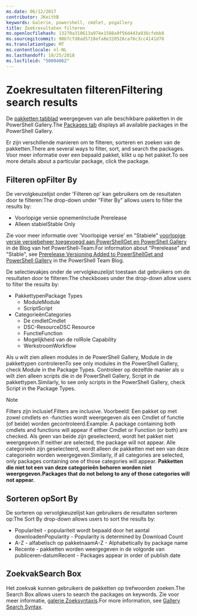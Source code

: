 ```yaml
---
ms.date: 06/12/2017
contributor: JKeithB
keywords: Galerie, powershell, cmdlet, psgallery
title: Zoekresultaten filteren
ms.openlocfilehash: 13270a310613a974e1588a9f56d443a936cfebb8
ms.sourcegitcommit: 98b7cfd8ad5718efa8e320526ca76c3cc4141d78
ms.translationtype: MT
ms.contentlocale: nl-NL
ms.lasthandoff: 10/25/2018
ms.locfileid: "50004062"
---
```

# <a name="filtering-search-results"></a><span data-ttu-id="3be2e-103">Zoekresultaten filteren</span><span class="sxs-lookup"><span data-stu-id="3be2e-103">Filtering search results</span></span>

<span data-ttu-id="3be2e-104">De [pakketten tabblad](https://www.powershellgallery.com/packages) weergegeven van alle beschikbare pakketten in de PowerShell Gallery.</span><span class="sxs-lookup"><span data-stu-id="3be2e-104">The [Packages tab](https://www.powershellgallery.com/packages) displays all available packages in the PowerShell Gallery.</span></span>

<span data-ttu-id="3be2e-105">Er zijn verschillende manieren om te filteren, sorteren en zoeken van de pakketten.</span><span class="sxs-lookup"><span data-stu-id="3be2e-105">There are several ways to filter, sort, and search the packages.</span></span>
<span data-ttu-id="3be2e-106">Voor meer informatie over een bepaald pakket, klikt u op het pakket.</span><span class="sxs-lookup"><span data-stu-id="3be2e-106">To see more details about a particular package, click the package.</span></span>

## <a name="filter-by"></a><span data-ttu-id="3be2e-107">Filteren op</span><span class="sxs-lookup"><span data-stu-id="3be2e-107">Filter By</span></span>

<span data-ttu-id="3be2e-108">De vervolgkeuzelijst onder 'Filteren op' kan gebruikers om de resultaten door te filteren:</span><span class="sxs-lookup"><span data-stu-id="3be2e-108">The drop-down under "Filter By" allows users to filter the results by:</span></span>
- <span data-ttu-id="3be2e-109">Voorlopige versie opnemen</span><span class="sxs-lookup"><span data-stu-id="3be2e-109">Include Prerelease</span></span>
- <span data-ttu-id="3be2e-110">Alleen stabiel</span><span class="sxs-lookup"><span data-stu-id="3be2e-110">Stable Only</span></span>

<span data-ttu-id="3be2e-111">Zie voor meer informatie over 'Voorlopige versie' en "Stabiele" [voorlopige versie versiebeheer toegevoegd aan PowerShellGet en PowerShell Gallery](https://blogs.msdn.microsoft.com/powershell/2017/12/05/prerelease-versioning-added-to-powershellget-and-powershell-gallery/) in de Blog van het PowerShell-Team.</span><span class="sxs-lookup"><span data-stu-id="3be2e-111">For information about "Prerelease" and "Stable", see [Prerelease Versioning Added to PowerShellGet and PowerShell Gallery](https://blogs.msdn.microsoft.com/powershell/2017/12/05/prerelease-versioning-added-to-powershellget-and-powershell-gallery/) in the PowerShell Team Blog.</span></span>

<span data-ttu-id="3be2e-112">De selectievakjes onder de vervolgkeuzelijst toestaan dat gebruikers om de resultaten door te filteren:</span><span class="sxs-lookup"><span data-stu-id="3be2e-112">The checkboxes under the drop-down allow users to filter the results by:</span></span>
- <span data-ttu-id="3be2e-113">Pakkettypen</span><span class="sxs-lookup"><span data-stu-id="3be2e-113">Package Types</span></span>
  - <span data-ttu-id="3be2e-114">Module</span><span class="sxs-lookup"><span data-stu-id="3be2e-114">Module</span></span>
  - <span data-ttu-id="3be2e-115">Script</span><span class="sxs-lookup"><span data-stu-id="3be2e-115">Script</span></span>
- <span data-ttu-id="3be2e-116">Categorieën</span><span class="sxs-lookup"><span data-stu-id="3be2e-116">Categories</span></span>
  - <span data-ttu-id="3be2e-117">De cmdlet</span><span class="sxs-lookup"><span data-stu-id="3be2e-117">Cmdlet</span></span>
  - <span data-ttu-id="3be2e-118">DSC-Resource</span><span class="sxs-lookup"><span data-stu-id="3be2e-118">DSC Resource</span></span>
  - <span data-ttu-id="3be2e-119">Functie</span><span class="sxs-lookup"><span data-stu-id="3be2e-119">Function</span></span>
  - <span data-ttu-id="3be2e-120">Mogelijkheid van de rol</span><span class="sxs-lookup"><span data-stu-id="3be2e-120">Role Capability</span></span>
  - <span data-ttu-id="3be2e-121">Werkstroom</span><span class="sxs-lookup"><span data-stu-id="3be2e-121">Workflow</span></span>

<span data-ttu-id="3be2e-122">Als u wilt zien alleen modules in de PowerShell Gallery, Module in de pakkettypen controleren</span><span class="sxs-lookup"><span data-stu-id="3be2e-122">To see only modules in the PowerShell Gallery, check Module in the Package Types.</span></span>
<span data-ttu-id="3be2e-123">Controleer op dezelfde manier als u wilt zien alleen scripts die in de PowerShell Gallery, Script in de pakkettypen.</span><span class="sxs-lookup"><span data-stu-id="3be2e-123">Similarly, to see only scripts in the PowerShell Gallery, check Script in the Package Types.</span></span>

> [!NOTE]
> <span data-ttu-id="3be2e-124">Filters zijn inclusief.</span><span class="sxs-lookup"><span data-stu-id="3be2e-124">Filters are inclusive.</span></span>
> <span data-ttu-id="3be2e-125">Voorbeeld: Een pakket op met zowel cmdlets en -functies wordt weergegeven als een Cmdlet of functie (of beide) worden gecontroleerd.</span><span class="sxs-lookup"><span data-stu-id="3be2e-125">Example: A package containing both cmdlets and functions will appear if either Cmdlet or Function (or both) are checked.</span></span>
> <span data-ttu-id="3be2e-126">Als geen van beide zijn geselecteerd, wordt het pakket niet weergegeven.</span><span class="sxs-lookup"><span data-stu-id="3be2e-126">If neither are selected, the package will not appear.</span></span>
> <span data-ttu-id="3be2e-127">Alle categorieën zijn geselecteerd, wordt alleen de pakketten met een van deze categorieën worden weergegeven.</span><span class="sxs-lookup"><span data-stu-id="3be2e-127">Similarly, if all categories are selected, only packages containing one of those categories will appear.</span></span>
> <span data-ttu-id="3be2e-128">**Pakketten die niet tot een van deze categorieën behoren worden niet weergegeven.**</span><span class="sxs-lookup"><span data-stu-id="3be2e-128">**Packages that do not belong to any of those categories will not appear.**</span></span>

## <a name="sort-by"></a><span data-ttu-id="3be2e-129">Sorteren op</span><span class="sxs-lookup"><span data-stu-id="3be2e-129">Sort By</span></span>

<span data-ttu-id="3be2e-130">De sorteren op vervolgkeuzelijst kan gebruikers de resultaten sorteren op:</span><span class="sxs-lookup"><span data-stu-id="3be2e-130">The Sort By drop-down allows users to sort the results by:</span></span>
- <span data-ttu-id="3be2e-131">Populariteit - populariteit wordt bepaald door het aantal downloaden</span><span class="sxs-lookup"><span data-stu-id="3be2e-131">Popularity - Popularity is determined by Download Count</span></span>
- <span data-ttu-id="3be2e-132">A-Z - alfabetisch op pakketnaam</span><span class="sxs-lookup"><span data-stu-id="3be2e-132">A-Z - Alphabetically by package name</span></span>
- <span data-ttu-id="3be2e-133">Recente - pakketten worden weergegeven in de volgorde van publiceren-datum</span><span class="sxs-lookup"><span data-stu-id="3be2e-133">Recent - Packages appear in order of publish date</span></span>

## <a name="search-box"></a><span data-ttu-id="3be2e-134">Zoekvak</span><span class="sxs-lookup"><span data-stu-id="3be2e-134">Search Box</span></span>

<span data-ttu-id="3be2e-135">Het zoekvak kunnen gebruikers de pakketten op trefwoorden zoeken.</span><span class="sxs-lookup"><span data-stu-id="3be2e-135">The Search Box allows users to search the packages on keywords.</span></span>
<span data-ttu-id="3be2e-136">Zie voor meer informatie, [galerie Zoeksyntaxis](search-syntax.md).</span><span class="sxs-lookup"><span data-stu-id="3be2e-136">For more information, see [Gallery Search Syntax](search-syntax.md).</span></span>
